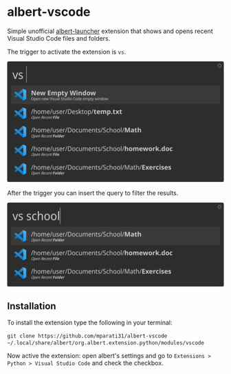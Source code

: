 # albert-vscode

Simple unofficial [albert-launcher](https://github.com/albertlauncher/albert) extension that shows and opens recent Visual Studio Code files and folders.

The trigger to activate the extension is `vs`.

![title1](img/base.png)

After the trigger you can insert the query to filter the results.

![title1](img/query.png)

## Installation

To install the extension type the following in your terminal:

```
git clone https://github.com/mparati31/albert-vscode ~/.local/share/albert/org.albert.extension.python/modules/vscode
```

Now active the extension: open albert's settings and go to `Extensions > Python > Visual Studio Code` and check the checkbox.
